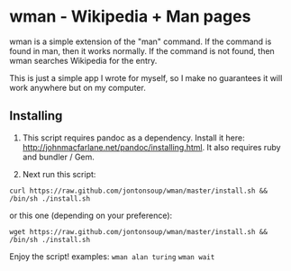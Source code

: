 wman - Wikipedia + Man pages
====================
wman is a simple extension of the "man" command. If the command is found in man, then it works normally. If the command is not found, then wman searches Wikipedia for the entry.

This is just a simple app I wrote for myself, so I make no guarantees it will work anywhere but on my computer.

Installing
---------------------

1. This script requires pandoc as a dependency. Install it here: http://johnmacfarlane.net/pandoc/installing.html. It also
requires ruby and bundler / Gem.

2. Next run this script:

`curl https://raw.github.com/jontonsoup/wman/master/install.sh && /bin/sh ./install.sh`

or this one (depending on your preference):

`wget https://raw.github.com/jontonsoup/wman/master/install.sh && /bin/sh ./install.sh`


Enjoy the script!
examples:
`wman alan turing`
`wman wait`